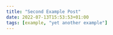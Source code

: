 ```yaml
---
title: "Second Example Post"
date: 2022-07-13T15:53:53+01:00
tags: [example, "yet another example"]
---
```


